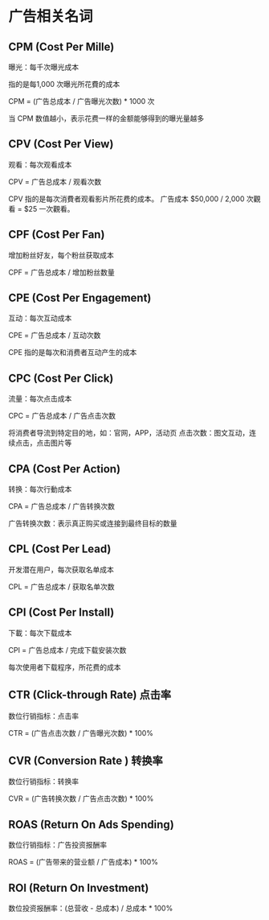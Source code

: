 # 广告相关名词

## CPM (Cost Per Mille)

曝光：每千次曝光成本

指的是每1,000 次曝光所花費的成本

CPM  = (广告总成本 / 广告曝光次数) * 1000 次

当 CPM 数值越小，表示花费一样的金额能够得到的曝光量越多

## CPV (Cost Per View)

观看：每次观看成本

CPV = 广告总成本 / 观看次数

CPV 指的是每次消費者观看影片所花费的成本。
广告成本 $50,000 / 2,000 次觀看 = $25 一次觀看。

## CPF (Cost Per Fan)

增加粉丝好友，每个粉丝获取成本

CPF = 广告总成本 / 增加粉丝数量

## CPE (Cost Per Engagement)

互动：每次互动成本

CPE = 广告总成本 / 互动次数

CPE 指的是每次和消费者互动产生的成本

## CPC (Cost Per Click)

流量：每次点击成本

CPC = 广告总成本 / 广告点击次数

将消费者导流到特定目的地，如：官网，APP，活动页
点击次数：图文互动，连续点击，点击图片等

## CPA (Cost Per Action)

转换：每次行動成本

CPA = 广告总成本 / 广告转换次数

广告转换次数：表示真正购买或连接到最终目标的数量

## CPL (Cost Per Lead)

开发潜在用户，每次获取名单成本

CPL = 广告总成本 / 获取名单次数

## CPI (Cost Per Install)

下載：每次下载成本

CPI = 广告总成本 / 完成下载安装次数

每次使用者下载程序，所花费的成本

## CTR (Click-through Rate) 点击率

数位行销指标：点击率

CTR = (广告点击次数 / 广告曝光次数) * 100%

## CVR (Conversion Rate ) 转换率

数位行销指标：转换率

CVR = (广告转换次数 / 广告点击次数)  * 100%

## ROAS (Return On Ads Spending)

数位行销指标：广告投资报酬率

ROAS = (广告带来的营业额 / 广告成本)  * 100%

## ROI (Return On Investment)

数位投资报酬率：(总营收 - 总成本) / 总成本 * 100%